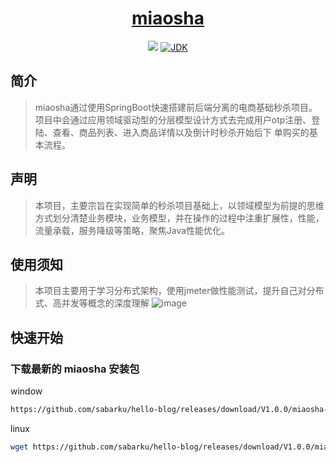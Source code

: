 <h1 align="center"><a href="https://github.com/sabarku/miaosha" target="_blank">miaosha</a></h1>

<p align="center">
<a href="https://www.oscs1024.com/project/oscs/sabarku/miaosha?ref=badge_small" alt="OSCS Status"><img src="https://www.oscs1024.com/platform/badge/sabarku/miaosha.svg?size=small"/></a>
<a href="#"><img alt="JDK" src="https://img.shields.io/badge/JDK-1.8-yellow.svg?style=flat-square"/></a>
</p>

## 简介

> miaosha通过使用SpringBoot快速搭建前后端分离的电商基础秒杀项目。项目中会通过应用领域驱动型的分层模型设计方式去完成用户otp注册、登陆、查看、商品列表、进入商品详情以及倒计时秒杀开始后下
单购买的基本流程。

## 声明

> 本项目，主要宗旨在实现简单的秒杀项目基础上，以领域模型为前提的思维方式划分清楚业务模块，业务模型，并在操作的过程中注重扩展性，性能，流量承载，服务降级等策略，聚焦Java性能优化。

## 使用须知

> 本项目主要用于学习分布式架构，使用jmeter做性能测试，提升自己对分布式、高并发等概念的深度理解
![image](https://user-images.githubusercontent.com/33751638/175000800-953a3402-6a8d-41b5-aebc-704d27d2a300.png)

## 快速开始

### 下载最新的 miaosha 安装包   

window

```bash
https://github.com/sabarku/hello-blog/releases/download/V1.0.0/miaosha-1.0-SNAPSHOT.jar
```

linux

```bash
wget https://github.com/sabarku/hello-blog/releases/download/V1.0.0/miaosha-1.0-SNAPSHOT.jar
```

